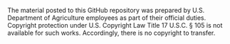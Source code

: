 The material posted to this GitHub repository was prepared by U.S. Department of Agriculture employees as part of their official duties. Copyright protection under U.S. Copyright Law Title 17 U.S.C. § 105 is not available for such works.  Accordingly, there is no copyright to transfer.

   
